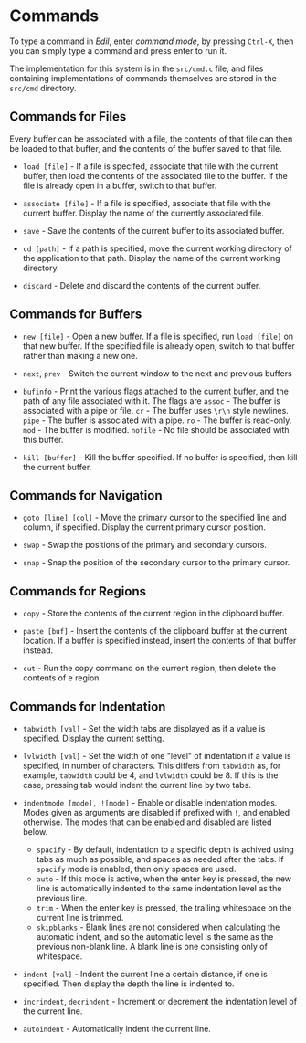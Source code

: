 Commands
========

To type a command in *Edil*, enter *command mode*, by pressing `Ctrl-X`,
then you can simply type a command and press enter to run it.

The implementation for this system is in the `src/cmd.c` file, and files
containing implementations of commands themselves are stored in the
`src/cmd` directory.

Commands for Files
------------------

Every buffer can be associated with a file, the contents of that file can
then be loaded to that buffer, and the contents of the buffer saved to
that file.

* `load [file]` - If a file is specifed, associate that file with the
    current buffer, then load the contents of the associated file to the
    buffer. If the file is already open in a buffer, switch to that buffer.

* `associate [file]` - If a file is specified, associate that file with
    the current buffer. Display the name of the currently associated file.

* `save` - Save the contents of the current buffer to its associated buffer.

* `cd [path]` - If a path is specified, move the current working directory
    of the application to that path. Display the name of the current working
    directory.

* `discard` - Delete and discard the contents of the current buffer.

Commands for Buffers
--------------------

* `new [file]` - Open a new buffer. If a file is specified, run
    `load [file]` on that new buffer. If the specified file is already open,
    switch to that buffer rather than making a new one.

* `next`, `prev` - Switch the current window to the next and previous buffers

* `bufinfo` - Print the various flags attached to the current buffer, and the path
    of any file associated with it. The flags are `assoc` - The buffer is associated
    with a pipe or file. `cr` - The buffer uses `\r\n` style newlines. `pipe` - The
    buffer is associated with a pipe. `ro` - The buffer is read-only. `mod` - The
    buffer is modified. `nofile` - No file should be associated with this buffer.

* `kill [buffer]` - Kill the buffer specified. If no buffer is specified, then kill
    the current buffer.

Commands for Navigation
-----------------------

* `goto [line] [col]` - Move the primary cursor to the specified line and column,
    if specified. Display the current primary cursor position.

* `swap` - Swap the positions of the primary and secondary cursors.

* `snap` - Snap the position of the secondary cursor to the primary cursor.

Commands for Regions
--------------------

* `copy` - Store the contents of the current region in the clipboard buffer.

* `paste [buf]` - Insert the contents of the clipboard buffer at the current location.
    If a buffer is specified instead, insert the contents of that buffer instead.

* `cut` - Run the copy command on the current region, then delete the contents of e
    region.

Commands for Indentation
------------------------

* `tabwidth [val]` - Set the width tabs are displayed as if a value is specified.
    Display the current setting.

* `lvlwidth [val]` - Set the width of one "level" of indentation if a value is
    specified, in number of characters. This differs from `tabwidth` as, for
    example, `tabwidth` could be 4, and `lvlwidth` could be 8. If this is the
    case, pressing tab would indent the current line by two tabs.

* `indentmode [mode], ![mode]` - Enable or disable indentation modes. Modes given
    as arguments are disabled if prefixed with `!`, and enabled otherwise.
    The modes that can be enabled and disabled are listed below.
  * `spacify` - By default, indentation to a specific depth is achived using
      tabs as much as possible, and spaces as needed after the tabs. If `spacify`
      mode is enabled, then only spaces are used.
  * `auto` - If this mode is active, when the enter key is pressed, the new line
      is automatically indented to the same indentation level as the previous
      line.
  * `trim` - When the enter key is pressed, the trailing whitespace on the current
      line is trimmed.
  * `skipblanks` - Blank lines are not considered when calculating the automatic
      indent, and so the automatic level is the same as the previous non-blank
      line. A blank line is one consisting only of whitespace.

* `indent [val]` - Indent the current line a certain distance, if one is specified.
    Then display the depth the line is indented to.

* `incrindent`, `decrindent` - Increment  or decrement the indentation level of
    the current line.

* `autoindent` - Automatically indent the current line.
